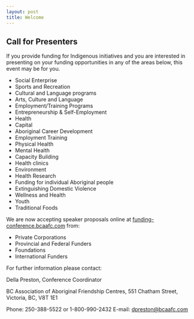 ```yaml
---
layout: post
title: Welcome
---
```


Call for Presenters
---

If you provide funding for Indigenous initiatives and you are interested in presenting on your funding opportunities in any of the areas below, this event may be for you.


* Social Enterprise
* Sports and Recreation
* Cultural and Language programs
* Arts, Culture and Language
* Employment/Training Programs
* Entrepreneurship & Self-Employment
* Health
* Capital
* Aboriginal Career Development
* Employment Training
* Physical Health
* Mental Health
* Capacity Building
* Health clinics
* Environment
* Health Research
* Funding for individual Aboriginal people
* Extinguishing Domestic Violence
* Wellness and Health
* Youth
* Traditional Foods

We are now accepting speaker proposals online at [funding-conference.bcaafc.com](https://funding-conference.bcaafc.com/) from:

* Private Corporations
* Provincial and Federal Funders
* Foundations
* International Funders


For further information please contact:

Della Preston, Conference Coordinator

BC Association of Aboriginal Friendship Centres,
551 Chatham Street, Victoria, BC, V8T 1E1

Phone: 250-388-5522 or 1-800-990-2432
E-mail: [dpreston@bcaafc.com](dpreston@bcaafc.com)


